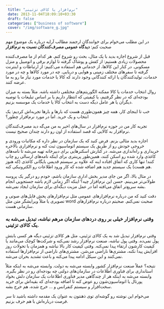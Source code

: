 ```yaml
---
 title: "نرم‌افزار یا کالای تزئینی" 
 date: 2013-11-04T18:09:10+03:30
 draft: false 
 categories: ["business of software"]
 cover: "/img/software_g.jpg"
---
```




در این مطلب می‌خوام برای خوانندگان ارجمند مطالب آرایه درباره یک موضوع مهم صحبت کنم: **دیدگاه عمومی مصرف‌کنندگان نسبت به نرم‌افزار**



قبل از شروع اجازه بدید با یک مثال، بحث رو شروع کنم. هر کدام از ما مصرف‌کننده محصولات زیادی هستیم: از کفش و پوشاک گرفته تا لوازم برقی و اتومبیل و منزل مسکونی. در کنار این کالاها، از خدماتی هم استفاده می‌:کنیم: از ارتباطات و اینترنت گرفته تا سفرهای مختلف زمینی و هوایی و دریایی. چه در مورد کالاها و چه در مورد خدمات، تولیدکنندگان یا ارائه کنندگانی وجود دارند که کالا یا خدمات مورد نیاز ما رو به ما عرضه کنند.



روال انتخاب خدمات یا کالا ممکنه الگوریتم‌های مختلفی داشته باشه. مثلاً بسته به میزان بودجه‌ای که در نظر گرفتیم، یا کیفیتی که انتظار داریم یا بر اساس تبلیغات یا توصیه دیگران یا هر عامل دیگه دست به انتخاب کالا یا خدمات یک موسسه بزنیم.



خب تا اینجای کار، همه چیز همون‌طوری هست که بارها و بارها تجربه‌اش کردیم: یک انتخاب و یک خرید. اما در مورد نرم‌افزار چطور؟



تجربه کار من در حوزه نرم‌افزار در سال‌های اخیر به من می‌گه دید مصرف‌کنندگان نرم‌افزار به کالایی که قصد استفاده از اون رو دارند چندان صحیح نیست.



اجازه بدید مثالی بزنم. فرض کنید که یک سازمان در نظر داره که مکاتبات ورودی و خروجی خودش رو از طریق یک سیستم اتوماسیون ثبت کنه و نرم‌افزاری بالاخره خریداری و راه‌اندازی می‌شه. در کنارش اسکنر‌هایی برای دبیرخانه تهیه می‌شه تا نامه‌های کاغذی وارد شده رو اسکن کنند، همین‌طور پرینتری برای اینکه نامه‌های ارسالی رو چاپ کنند! تنها کاری که اتفاق افتاده اینه که علاوه بر سیستم قدیمی بایگانی کاغذی (که هنوز هم هست) یک سیستم جدید هم اضافه شده که کار ورود اطلاعات رو الکترونیکی کنه.



در مثال بالا، اگر من جای مدیر بخش اداری سازمان باشم، خودم رو درگیر یک پروسه طولانی‌تر می‌بینم. حسن این نرم‌افزار چیه؟ اینکه اگر زمانی لازم باشه جستجویی انجام بشه سریع‌تر اتفاق می‌افته اما در عمل مزیت دیگه‌ای برای سازمان ایجاد نمی‌شه.



دقت کنید که من درباره نرم‌افزارهای عمومی مثل نرم‌افزارهای پخش فایل‌های صوتی و تصویری یا مثلاٌ ویرایشگر متن مثل word صحبت نمی‌کنم. صحبتم درباره نرم‌افزارهای سازمانی هست.



### وقتی نرم‌افزار خیلی بر روی دردهای سازمان مرهم نباشه، تبدیل می‌شه به یک کالای تزئینی.



وقتی نرم‌افزار تبدیل شد به یک کالای تزئینی، مثل هر کالای تزئینی دیگه هر کسی بابتش پول نمی‌ده. وقتی پول نباشه،‌ صنعت نرم‌افزار رشد نمی‌کنه و شرکت‌ها کوچک می‌مانند یا کیفیت کارشون ارتقاء پیدا نمی‌کنه. وقتی کیفیت کار بالا نباشه و همزمان با تحولات روز افزایش پیدا نکنه،‌ مشتری‌ها ناراضی می‌شن. مشتری‌های ناراضی از نرم‌افزارها استفاده نمی‌کنند و این سیکل ادامه پیدا می‌کنه و باعث تشدید بحران می‌شه.



نتیجه؟ عملاً صنعت نرم‌افزار کشور وابسته می‌شه به دولت. وابسته می‌شه به اینکه مثلاً استانداری برای فناوری اطلاعات در سازمان‌های دولتی چه بودجه‌ای رو در نظر بگیره. وابسته می‌شه به اینکه هر از چندگاهی مدیر فناوری اطلاعات یک سازمان دلش بخواد پورتال یا اتوماسیون‌شون رو عوض کنه تا اضافه بودجه‌ای که بقیه‌اش برای خرید سخت‌افزار و سیستم کنفرانس و ... خرج شده، هم خرج بشه.



می‌خوام این نوشته رو گوشه‌ای توی ذهنتون به عنوان یک مقدمه داشته باشید تا سر فرصت درباره‌اش با هم حرف بزنیم.

